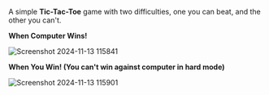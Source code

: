 A simple **Tic-Tac-Toe** game with two difficulties, one you can beat, and the other you can't.

**When Computer Wins!**

![Screenshot 2024-11-13 115841](https://github.com/user-attachments/assets/9744482a-8f6f-4115-9715-2bf459a5f032)


**When You Win! (You can't win against computer in hard mode)**

![Screenshot 2024-11-13 115901](https://github.com/user-attachments/assets/a835b11a-7971-482b-ad08-e3e2db14965b)
